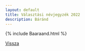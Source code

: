 ```yaml
---
layout: default
title: Választási névjegyzék 2022
description: Báránd
---
```


{% include Baaraand.html %}

[Vissza](./)